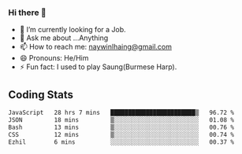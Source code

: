 ### Hi there 👋

- 🔭 I’m currently looking for a Job.
- 💬 Ask me about ...Anything
- 📫 How to reach me: naywinlhaing@gmail.com
- 😄 Pronouns: He/Him
- ⚡ Fun fact: I used to play Saung(Burmese Harp).


## Coding Stats
<!--START_SECTION:waka-->

```txt
JavaScript   28 hrs 7 mins   ████████████████████████▒   96.72 %
JSON         18 mins         ▒░░░░░░░░░░░░░░░░░░░░░░░░   01.08 %
Bash         13 mins         ▒░░░░░░░░░░░░░░░░░░░░░░░░   00.76 %
CSS          12 mins         ▒░░░░░░░░░░░░░░░░░░░░░░░░   00.74 %
Ezhil        6 mins          ░░░░░░░░░░░░░░░░░░░░░░░░░   00.37 %
```

<!--END_SECTION:waka-->
